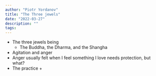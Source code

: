```yaml
---
author: "Piotr Yordanov"
title: "The Three jewels"
date: "2022-03-27"
description: ""
tags:
---
```


+ The three jewels being	
	+ The Buddha, the Dharma, and the Shangha
+ Agitation and anger
+ Anger usually felt when I feel something I love needs protection, but what?
+ The practice
	+ 
